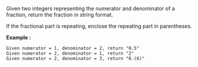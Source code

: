 <div class="markdown-content" id="problem-content">
<p>Given two integers representing the numerator and denominator of a fraction, return the fraction in string format.</p>
<p>If the fractional part is repeating, enclose the repeating part in parentheses.</p>
<p><strong>Example :</strong></p>
<div class="highlighter-rouge"><pre class="highlight"><code>Given numerator = 1, denominator = 2, return "0.5"
Given numerator = 2, denominator = 1, return "2"
Given numerator = 2, denominator = 3, return "0.(6)"
</code></pre>
</div>

</div>
